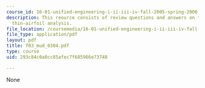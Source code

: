 ```yaml
---
course_id: 16-01-unified-engineering-i-ii-iii-iv-fall-2005-spring-2006
description: This reource consists of review questions and answers on the topic of
  thin-airfoil analysis.
file_location: /coursemedia/16-01-unified-engineering-i-ii-iii-iv-fall-2005-spring-2006/293c84c0a0cc85afec7f685966e73748_f03_mud_0304.pdf
file_type: application/pdf
layout: pdf
title: f03_mud_0304.pdf
type: course
uid: 293c84c0a0cc85afec7f685966e73748

---
```

None
